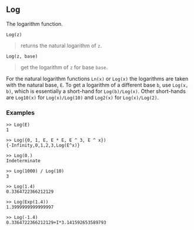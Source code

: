 ## Log

The logarithm function.

```
Log(z)
```
> returns the natural logarithm of `z`.

```
Log(z, base)
```
> get the logarithm of `z` for base `base`.

For the natural logarithm functions `Ln(x)` or `Log(x)` the logarithms are taken with the natural base, `E`. 
To get a logarithm of a different base `b`, use `Log(x, b)`, which is essentially a short-hand for `Log(b)/Log(x)`. Other short-hands are `Log10(x)` for `Log(x)/Log(10)` and `Log2(x)` for `Log(x)/Log(2)`.


### Examples 
```
>> Log(E)
1

>> Log({0, 1, E, E * E, E ^ 3, E ^ x})    
{-Infinity,0,1,2,3,Log(E^x)} 
 
>> Log(0.)    
Indeterminate 
 
>> Log(1000) / Log(10)  
3    
 
>> Log(1.4)    
0.3364722366212129    
 
>> Log(Exp(1.4))    
1.3999999999999997   
 
>> Log(-1.4)     
0.3364722366212129+I*3.141592653589793
 
```